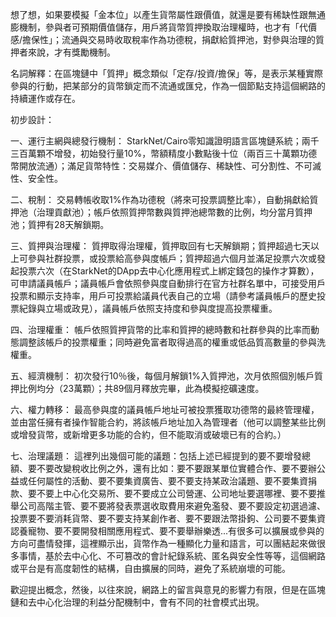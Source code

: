 
想了想，如果要模擬「金本位」以產生貨幣屬性跟價值，就還是要有稀缺性跟無通膨機制，參與者可預期價值儲存，用戶將貨幣質押換取治理權時，也才有「代價感/擔保性」；流通與交易時收取稅率作為功德稅，捐獻給質押池，對參與治理的質押者來說，才有獎勵機制。

名詞解釋：在區塊鏈中「質押」概念類似「定存/投資/擔保」等，是表示某種實際參與的行動，把某部分的貨幣鎖定而不流通或匯兌，作為一個節點支持這個網路的持續運作或存在。

初步設計：

一、運行主網與總發行機制：
StarkNet/Cairo零知識證明語言區塊鏈系統；兩千三百萬顆不增發，初始發行量10%，幣額精度小數點後十位（兩百三十萬顆功德幣開放流通）；滿足貨幣特性：交易媒介、價值儲存、稀缺性、可分割性、不可滅性、安全性。  

二、稅制：
交易轉帳收取1%作為功德稅（將來可投票調整比率），自動捐獻給質押池（治理貢獻池）；帳戶依照質押幣數與質押池總幣數的比例，均分當月質押池；質押有28天解鎖期。

三、質押與治理權：
質押取得治理權，質押取回有七天解鎖期；質押超過七天以上可參與社群投票，或投票給高參與度帳戶；質押超過六個月並滿足投票六次或發起投票六次（在StarkNet的DApp去中心化應用程式上綁定錢包的操作才算數），可申請議員帳戶；議員帳戶會依照參與度自動排行在官方社群名單中，可接受用戶投票和顯示支持率，用戶可投票給議員代表自己的立場（請參考議員帳戶的歷史投票紀錄與立場或政見），議員帳戶依照支持度和參與度提高投票權重。

四、治理權重：
帳戶依照質押貨幣的比率和質押的總時數和社群參與的比率而動態調整該帳戶的投票權重；同時避免富者取得過高的權重或低品質高數量的參與洗權重。

五、經濟機制：
初次發行10％後，每個月解鎖1%入質押池，次月依照個別帳戶質押比例均分（23萬顆）；共89個月釋放完畢，此為模擬挖礦速度。

六、權力轉移：
最高參與度的議員帳戶地址可被投票獲取功德幣的最終管理權，並由當任擁有者操作智能合約，將該帳戶地址加入為管理者（他可以調整某些比例或增發貨幣，或新增更多功能的合約，但不能取消或破壞已有的合約。）

七、治理議題：
這裡列出幾個可能的議題：包括上述已經提到的要不要增發總額、要不要改變稅收比例之外，還有比如：要不要跟某單位實體合作、要不要辦公益或任何屬性的活動、要不要集資廣告、要不要支持某政治議題、要不要集資捐款、要不要上中心化交易所、要不要成立公司營運、公司地址要選哪裡、要不要推舉公司高階主管、要不要將發表票選收取費用來避免濫發、要不要設定初選過濾、投票要不要消耗貨幣、要不要支持某創作者、要不要跟法幣掛鉤、公司要不要集資認養寵物、要不要開發相關應用程式、要不要舉辦樂透...有很多可以擴展或參與的方向可盡情發揮，這裡顯示出，貨幣作為一種顯化力量和語言，可以團結起來做很多事情，基於去中心化、不可篡改的會計紀錄系統、匿名與安全性等等，這個網路或平台是有高度韌性的結構，自由擴展的同時，避免了系統崩壞的可能。

歡迎提出概念，然後，以往來說，網路上的留言與意見的影響力有限，但是在區塊鏈和去中心化治理的利益分配機制中，會有不同的社會模式出現。